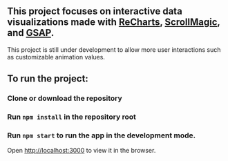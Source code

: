 ## This project focuses on interactive data visualizations made with [ReCharts](https://recharts.org/en-US/), [ScrollMagic](https://scrollmagic.io/), and [GSAP](https://greensock.com/gsap/).

This project is still under development to allow more user interactions such as customizable animation values.

## To run the project:

### Clone or download the repository
### Run `npm install` in the repository root
### Run `npm start` to run the app in the development mode.<br />
Open [http://localhost:3000](http://localhost:3000) to view it in the browser.
